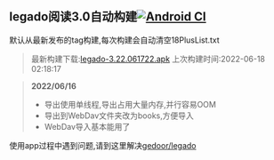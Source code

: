 ## legado阅读3.0自动构建[![Android CI](https://github.com/10bits/gedoor-Build/workflows/Android%20CI/badge.svg)](https://github.com/10bits/gedoor-Build/actions)

默认从最新发布的tag构建,每次构建会自动清空18PlusList.txt

> 最新构建下载:[legado-3.22.061722.apk](https://github.com/crby2333/gedoor-Build/releases/download/legado-3.22.061722/legado-3.22.061722.apk) 上次构建时间:2022-06-18 02:18:17
<!--start-->
> **2022/06/16**
> 
> * 导出使用单线程,导出占用大量内存,并行容易OOM
> * 导出到WebDav文件夹改为books,方便导入
> * WebDav导入基本能用了
<!--end-->
  
使用app过程中遇到问题,请到这里解决[gedoor/legado](https://github.com/gedoor/legado/issues)

